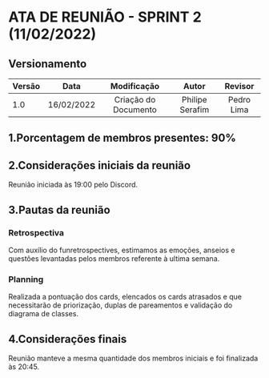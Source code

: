 # ATA DE REUNIÃO - SPRINT 2 (11/02/2022)

## Versionamento

| Versão |    Data    |     Modificação      |      Autor      | Revisor  |
| ------ | :--------: | :------------------: | :-------------: | :-----:  |
| 1.0    | 16/02/2022 | Criação do Documento | Philipe Serafim | Pedro Lima |

<!-- NAO ESQUECER DE ADICIONAR A REUNIÃO EM QUESTÃO AO DOCUMENTO "/_indiceReuniao.md" -->

## 1.Porcentagem de membros presentes: 90%

## 2.Considerações iniciais da reunião

Reunião iniciada às 19:00 pelo Discord.

## 3.Pautas da reunião

### Retrospectiva

Com auxílio do funretrospectives, estimamos as emoções, anseios e questões levantadas pelos membros referente à ultima semana.

### Planning

Realizada a pontuação dos cards, elencados os cards atrasados e que necessitarão de priorização, duplas de pareamentos e validação do diagrama de classes.

## 4.Considerações finais

Reunião manteve a mesma quantidade dos membros iniciais e foi finalizada às 20:45.
